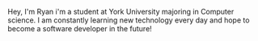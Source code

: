 
Hey, I'm Ryan i'm a student at York University majoring in Computer science. I am constantly learning new technology every day and hope to become a software developer in the future!
